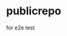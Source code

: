 # publicrepo
for e2e test










































































































































































































































































































































































































































































































































































































































































































































































































































































































































































































































































